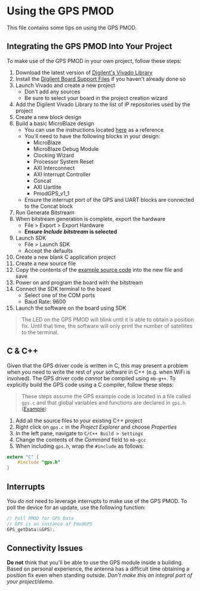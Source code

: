# Using the GPS PMOD

This file contains some tips on using the GPS PMOD.


## Integrating the GPS PMOD Into Your Project

To make use of the GPS PMOD in your own project, follow these steps:

1. Download the latest version of [Digilent's Vivado Library](https://github.com/Digilent/vivado-library)
2. Install the [Digilent Board Support Files](https://github.com/Digilent/vivado-boards) if you haven't already done so
3. Launch Vivado and create a new project
    - Don't add any sources
    - Be sure to select your board in the project creation wizard
4. Add the Digilent Vivado Library to the list of IP repositories used by the project
5. Create a new block design
6. Build a basic MicroBlaze design
    - You can use the instructions located [here](https://reference.digilentinc.com/vivado/getting-started-with-ipi/start) as a reference
    - You'll need to have the following blocks in your design:
        - MicroBlaze
        - MicroBlaze Debug Module
        - Clocking Wizard
        - Processor System Reset
        - AXI Interconnect
        - AXI Interrupt Controller
        - Concat
        - AXI Uartlite
        - PmodGPS_v1_1
    - Ensure the interrupt port of the GPS and UART blocks are connected to the Concat block
7. Run Generate Bitstream
8. When bitstream generation is complete, export the hardware
    - File > Export > Export Hardware
    - **Ensure _Include bitstream_ is selected**
9. Launch SDK
    - File > Launch SDK
    - Accept the defaults
10. Create a new blank C application project
11. Create a new source file
12. Copy the contents of the [example source code](https://github.com/Digilent/vivado-library/blob/master/ip/Pmods/PmodGPS_v1_1/drivers/PmodGPS_v1_1/examples/main.c) into the new file and save
13. Power on and program the board with the bitstream
14. Connect the SDK terminal to the board
    - Select one of the COM ports
    - Baud Rate: 9600
15. Launch the software on the board using SDK

> The LED on the GPS PMOD will blink until it is able to obtain a position fix. Until that time, the software will only print the number of satellites to the terminal.


## C & C++

Given that the GPS driver code is written in C, this may present a problem when you need to write the rest of your software in C++ (e.g. when WiFi is involved). The GPS driver code _cannot_ be compiled using `mb-g++`. To explicitly build the GPS code using a C compiler, follow these steps:

> These steps assume the GPS example code is located in a file called `gps.c` and that global variables and functions are declared in `gps.h`. ([Example](https://github.com/ece532-2019-g7/G7_Suspicious-Package-Detection-and-Alert/tree/master/sw/gps_wifi/sdk/src))

1. Add all the source files to your existing C++ project
2. Right click on `gps.c` in the _Project Explorer_ and choose _Properties_
3. In the left pane, navigate to `C/C++ Build > Settings`
4. Change the contents of the _Command_ field to `mb-gcc`
5. When including `gps.h`, wrap the `#include` as follows:

```C
extern "C" {
    #include "gps.h"
}
```


## Interrupts

You _do not_ need to leverage interrupts to make use of the GPS PMOD. To poll the device for an update, use the following function:

```C
// Poll PMOD for GPS Data
// GPS is an instance of PmodGPS
GPS_getData(&GPS);
```


## Connectivity Issues

**Do not** think that you'll be able to use the GPS module inside a building. Based on personal experience, the antenna has a difficult time obtaining a position fix even when standing outside. _Don't make this an integral part of your project/demo._
